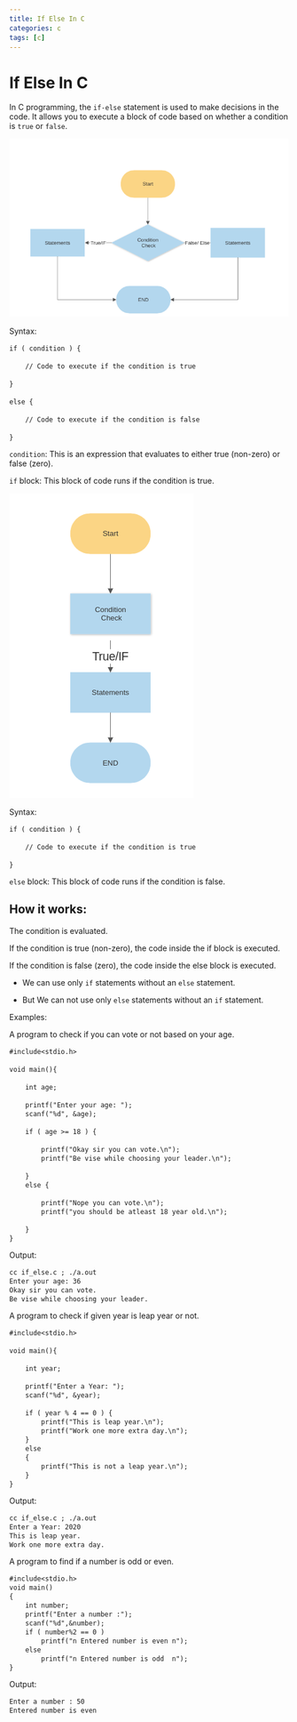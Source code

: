```yaml
---
title: If Else In C
categories: c
tags: [c]
---
```


# If Else In C

In C programming, the `if-else` statement is used to make decisions in the code. It allows you to execute a block of code based on whether a condition is `true` or `false`.

<img class="img_center" src="statics/img/if_else.png" alt="If-Else">


Syntax:

```
if ( condition ) {

    // Code to execute if the condition is true

}

else {

    // Code to execute if the condition is false

}
```

`condition`: This is an expression that evaluates to either true (non-zero) or false (zero).

`if` block: This block of code runs if the condition is true.

<img class="img_center" src="statics/img/if_only.png" alt="If-Else">

Syntax:
```
if ( condition ) {

    // Code to execute if the condition is true

}
```

`else` block: This block of code runs if the condition is false.

## How it works:
The condition is evaluated.

If the condition is true (non-zero), the code inside the if block is executed.

If the condition is false (zero), the code inside the else block is executed.


* We can use only `if` statements without an `else` statement.

* But We can not use only `else` statements without an `if` statement.


Examples:

A program to check if you can vote or not based on your age.

```
#include<stdio.h>

void main(){

    int age;

    printf("Enter your age: ");
    scanf("%d", &age);

    if ( age >= 18 ) {

        printf("Okay sir you can vote.\n");
        printf("Be vise while choosing your leader.\n");

    }
    else {

        printf("Nope you can vote.\n");
        printf("you should be atleast 18 year old.\n");

    }
}
```

Output:

```
cc if_else.c ; ./a.out 
Enter your age: 36
Okay sir you can vote.
Be vise while choosing your leader.
```

A program to check if given year is leap year or not.

```
#include<stdio.h>

void main(){

    int year;

    printf("Enter a Year: ");
    scanf("%d", &year);

    if ( year % 4 == 0 ) {
        printf("This is leap year.\n");
        printf("Work one more extra day.\n");
    }
    else
    {
        printf("This is not a leap year.\n");
    }
}
```

Output:

```
cc if_else.c ; ./a.out 
Enter a Year: 2020          
This is leap year.
Work one more extra day.
```

A program to find if a number is odd or even.

```
#include<stdio.h>
void main()
{
    int number;
    printf("Enter a number :");
    scanf("%d",&number);
    if ( number%2 == 0 )
        printf("n Entered number is even n");
    else
        printf("n Entered number is odd  n");
}
```

Output:
```
Enter a number : 50
Entered number is even
```
